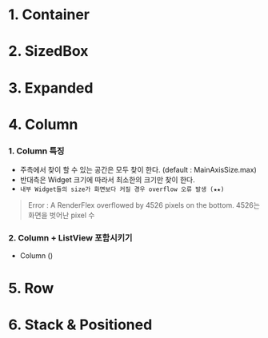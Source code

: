 # 1. Container
# 2. SizedBox
# 3. Expanded

# 4. Column
### 1. Column 특징
 - 주측에서 찾이 할 수 있는 공간은 모두 찾이 한다. (default : MainAxisSize.max)
 - 반대측은 Widget 크기에 따라서 최소한의 크기만 찾이 한다.
 - `내부 Widget들의 size가 화면보다 커질 경우 overflow 오류 발생 (★★)`
 > Error : A RenderFlex overflowed by 4526 pixels on the bottom.
 > 4526는 화면을 벗어난 pixel 수

### 2. Column + ListView 포함시키기
 - Column ()


# 5. Row

# 6. Stack & Positioned